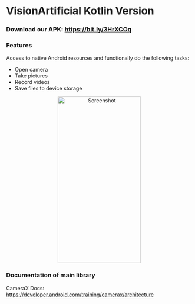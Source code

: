# VisionArtificial Kotlin Version

### Download our APK: https://bit.ly/3HrXCOq

### Features
Access to native Android resources and functionally do the following tasks:

- Open camera
- Take pictures
- Record videos
- Save files to device storage

<div align=center>
  <img src="https://user-images.githubusercontent.com/89952475/214479973-c2b14a13-58c4-4d7d-96df-eb41cecd548d.jpg" title="Screenshot" width="225" height="450">
</div>

### Documentation of main library

CameraX Docs:
https://developer.android.com/training/camerax/architecture

